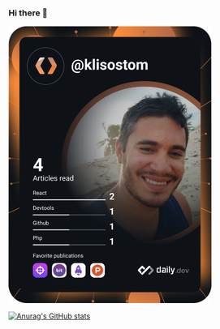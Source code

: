 ### Hi there 👋

<!--
**klisostom/klisostom** is a ✨ _special_ ✨ repository because its `README.md` (this file) appears on your GitHub profile.

Here are some ideas to get you started:

- 🔭 I’m currently working on ...
- 🌱 I’m currently learning ...
- 👯 I’m looking to collaborate on ...
- 🤔 I’m looking for help with ...
- 💬 Ask me about ...
- 📫 How to reach me: ...
- 😄 Pronouns: ...
- ⚡ Fun fact: ...
-->
<a href="https://app.daily.dev/DailyDevTips"><img src="https://github.com/klisostom/klisostom/blob/main/devcard.svg" width="400" alt="Klisóstom's Dev Card"/></a>

[![Anurag's GitHub stats](https://github-readme-stats.vercel.app/api?username=klisostom)](https://github.com/klisostom/github-readme-stats)
